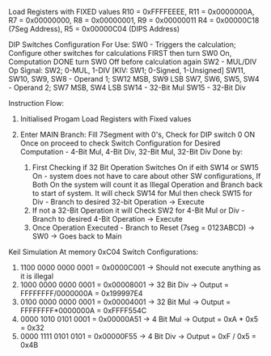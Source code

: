 Load Registers with FIXED values
R10 = 0xFFFFEEEE, R11 = 0x0000000A, R7 = 0x00000000, R8 = 0x00000001, R9 = 0x00000011
R4 = 0x00000C18 (7Seg Address), R5 = 0x00000C04 (DIPS Address)

DIP Switches Configuration For Use:
SW0 - Triggers the calculation; Configure other switches for calculations FIRST then turn SW0 On, Computation DONE turn SW0 Off before calculation again
SW2 - MUL/DIV Op Signal: SW2; 0-MUL, 1-DIV	[KIV: SW1; 0-Signed, 1-Unsigned]
SW11, SW10, SW9, SW8 - Operand 1; SW12 MSB, SW9 LSB
SW7, SW6, SW5, SW4 - Operand 2; SW7 MSB, SW4 LSB
SW14 - 32-Bit Mul
SW15 - 32-Bit Div

Instruction Flow:
1. Initialised Progam Load Registers with Fixed values

2. Enter MAIN Branch: 
Fill 7Segment with 0's, Check for DIP switch 0 ON
Once on proceed to check Switch Configuration for Desired Computation - 4-Bit Mul, 4-Bit Div, 32-Bit Mul, 32-Bit Div
Done by:
	1. First Checking if 32 Bit Operation Switches On if eith SW14 or SW15 On - system does not have to care about other SW configurations, If 	Both On the system will count it as Illegal Operation and Branch back to start of system. It will check SW14 for Mul then check SW15 for 	Div - Branch to desired 32-bit Operation -> Execute
	2. If not a 32-Bit Operation it will Check SW2 for 4-Bit Mul or Div - Branch to desired 4-Bit Operation -> Execute
	3. Once Operation Executed - Branch to Reset (7seg = 0123ABCD) -> SW0 -> Goes back to Main

Keil Simulation
At memory 0xC04 Switch Configurations:
1. 1100 0000 0000 0001 = 0x0000C001 -> Should not execute anything as it is illegal
2. 1000 0000 0000 0001 = 0x00008001 -> 32 Bit Div -> Output = FFFFFFFF/0000000A = 0x199997E4
3. 0100 0000 0000 0001 = 0x00004001 -> 32 Bit Mul -> Output = FFFFFFFF*0000000A = 0xFFFF554C	
4. 0000 1010 0101 0001 = 0x00000A51 -> 4 Bit Mul -> Output = 0xA * 0x5 = 0x32
5. 0000 1111 0101 0101 = 0x00000F55 -> 4 Bit Div -> Output = 0xF / 0x5 = 0x4B
